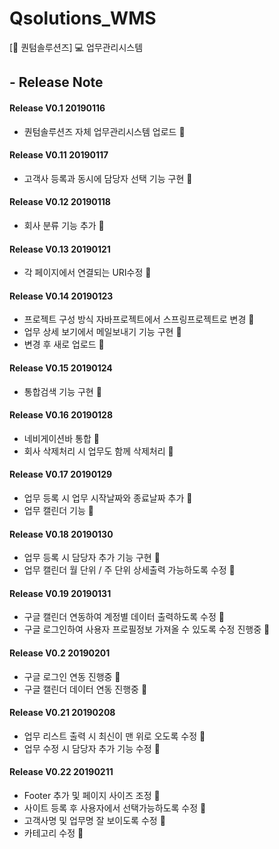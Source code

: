 # Qsolutions_WMS
[:office: 퀀텀솔루션즈] :computer: 업무관리시스템

## - Release Note
#### Release V0.1 20190116
- 퀀텀솔루션즈 자체 업무관리시스템 업로드 :seedling:

#### Release V0.11 20190117
- 고객사 등록과 동시에 담당자 선택 기능 구현 :seedling:

#### Release V0.12 20190118
- 회사 분류 기능 추가 :seedling:

#### Release V0.13 20190121
- 각 페이지에서 연결되는 URI수정 :seedling:

#### Release V0.14 20190123
- 프로젝트 구성 방식 자바프로젝트에서 스프링프로젝트로 변경 :seedling:
- 업무 상세 보기에서 메일보내기 기능 구현 :seedling:
- 변경 후 새로 업로드 :seedling:

#### Release V0.15 20190124
- 통합검색 기능 구현 :seedling:

#### Release V0.16 20190128
- 네비게이션바 통합 :seedling:
- 회사 삭제처리 시 업무도 함께 삭제처리 :seedling:

#### Release V0.17 20190129
- 업무 등록 시 업무 시작날짜와 종료날짜 추가 :seedling:
- 업무 캘린더 기능  :seedling:

#### Release V0.18 20190130
- 업무 등록 시 담당자 추가 기능 구현 :seedling:
- 업무 캘린더 월 단위 / 주 단위 상세출력 가능하도록 수정  :seedling:

#### Release V0.19 20190131
- 구글 캘린더 연동하여 계정별 데이터 출력하도록 수정 :seedling:
- 구글 로그인하여 사용자 프로필정보 가져올 수 있도록 수정 진행중  :seedling:

#### Release V0.2 20190201
- 구글 로그인 연동 진행중 :seedling:
- 구글 캘린더 데이터 연동 진행중 :seedling:

#### Release V0.21 20190208
- 업무 리스트 출력 시 최신이 맨 위로 오도록 수정 :seedling:
- 업무 수정 시 담당자 추가 기능 수정 :seedling:

#### Release V0.22 20190211
- Footer 추가 및 페이지 사이즈 조정 :seedling:
- 사이트 등록 후 사용자에서 선택가능하도록 수정 :seedling:
- 고객사명 및 업무명 잘 보이도록 수정 :seedling:
- 카테고리 수정 :seedling:



